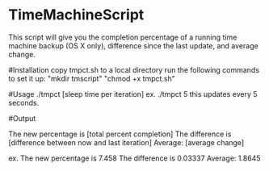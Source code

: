 # TimeMachineScript
This script will give you the completion percentage of a running time machine backup (OS X only), difference since the last update, and average change.

#Installation
copy tmpct.sh to a local directory
run the following commands to set it up:
"mkdir tmscript"
"chmod +x tmpct.sh"

#Usage
./tmpct [sleep time per iteration]
ex. ./tmpct 5
this updates every 5 seconds.

#Output

The new percentage is [total percent completion]
The difference is [difference between now and last iteration]
Average: [average change]

ex.
The new percentage is 7.458
The difference is 0.03337
Average: 1.8645
